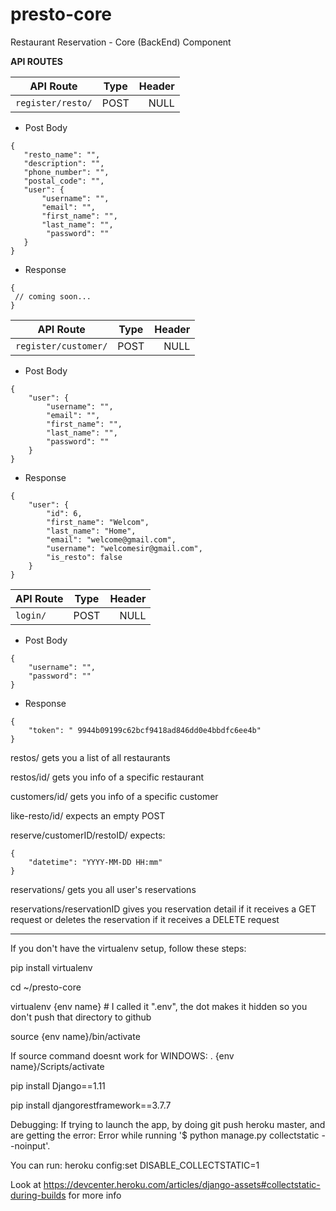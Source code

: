 # presto-core
Restaurant Reservation - Core (BackEnd) Component


**************API ROUTES**************


| API Route     | Type          | Header|
| ------------- |:-------------:| -----:|
| `register/resto/`      | POST          | NULL |

- Post Body
 ```
 {
    "resto_name": "",
    "description": "",
    "phone_number": "",
    "postal_code": "",
    "user": {
        "username": "",
        "email": "", 
        "first_name": "",
        "last_name": "",
         "password": ""
    }
 }
 ```

 
- Response

```
{
 // coming soon...
}
```

| API Route           | Type          | Header|
| -------------       |:-------------:| -----:|
| `register/customer/`| POST          | NULL |
  
- Post Body
```
{
    "user": {
		"username": "",
		"email": "",
		"first_name": "",
		"last_name": "",
		"password": ""
	}
}
```
 
- Response
```
{
    "user": {
        "id": 6,
        "first_name": "Welcom",
        "last_name": "Home",
        "email": "welcome@gmail.com",
        "username": "welcomesir@gmail.com",
        "is_resto": false
    }
}
```

| API Route     | Type          | Header|
| ------------- |:-------------:| -----:|
| `login/`      | POST          | NULL |
 
- Post Body
```
{
	"username": "",
	"password": ""
}
```
 
- Response
```
{
	"token": " 9944b09199c62bcf9418ad846dd0e4bbdfc6ee4b"
}
 ```

restos/ 		gets you a list of all restaurants

restos/id/		gets you info of a specific restaurant
	
customers/id/		gets you info of a specific customer
	
like-resto/id/	expects an empty POST
	
reserve/customerID/restoID/	expects:
```
{
	"datetime": "YYYY-MM-DD HH:mm"
}
```
	
reservations/		gets you all user's reservations

reservations/reservationID 	gives you reservation detail if it receives a GET request or deletes the reservation if it receives a DELETE request		

**************************************

If you don't have the virtualenv setup, follow these steps:

pip install virtualenv

cd ~/presto-core

virtualenv {env name} # I called it ".env", the dot makes it hidden so you don't push that directory to github

source {env name}/bin/activate

If source command doesnt work for WINDOWS:
. {env name}/Scripts/activate
	


pip install Django==1.11

pip install djangorestframework==3.7.7


Debugging:  If trying to launch the app, by doing git push heroku master, and are getting the error: 
	Error while running '$ python manage.py collectstatic --noinput'.

You can run:
	heroku config:set DISABLE_COLLECTSTATIC=1

Look at https://devcenter.heroku.com/articles/django-assets#collectstatic-during-builds for more info
